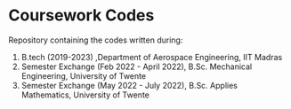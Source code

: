 # Coursework Codes
Repository containing the codes written during: <br/>
1. B.tech (2019-2023) ,Department of Aerospace Engineering, IIT Madras
2. Semester Exchange (Feb 2022 - April 2022), B.Sc. Mechanical Engineering, University of Twente
3. Semester Exchange (May 2022 - July 2022), B.Sc. Applies Mathematics, University of Twente
